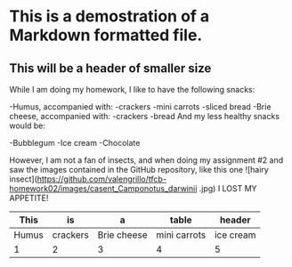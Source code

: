 # This is a demostration of a Markdown formatted file.

## This will be a header of smaller size

While I am doing my homework, I like to have the following snacks:

-Humus, accompanied with:
 -crackers
 -mini carrots
 -sliced bread
-Brie cheese, accompanied with:
 -crackers
 -bread
And my less healthy snacks would be:

-Bubblegum
-Ice cream
-Chocolate

However, I am not a fan of insects, and when doing my assignment \#2 and saw the images contained in the GitHub repository, like this one ![hairy insect](https://github.com/valengrillo/tfcb-homework02/images/casent_Camponotus_darwinii .jpg) I LOST MY APPETITE!

This | is | a | table | header
--- | --- | --- | --- | ---
Humus | crackers| Brie cheese|mini carrots| ice cream
1 | 2 | 3 | 4|5
